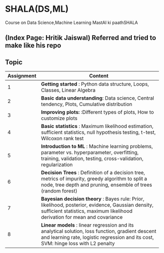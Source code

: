 # SHALA(DS,ML)
Course on Data Science,Machine Learning
MastAI ki paathSHALA
## (Index Page: Hritik Jaiswal) Referred and tried to make like his repo
## Topic

|     Assignment           |                        Content           |
| --------------------     |  -------------------------------------                      |
|           1              | **Getting started** : Python data structure, Loops, Classes, Linear Algebra|
|           2              | **Basic data understanding**: Data science, Central tendency, Plots, Cumulative distribution |
|           3              | **Improving plots:** :Different types of plots, How to customize plots |
|           4              | **Basic statistics** : Maximum likelihood estimation, sufficient statistics, null hypothesis testing, t-test, Wilcoxon rank test |
|           5              | **Introduction to ML** : Machine learning problems, parameter vs. hyperparameter, overfitting, training, validation, testing, cross-validation, regularization |
|           6	           | **Decision Trees** : Definition of a decision tree, metrics of impurity, greedy algorithm to split a node, tree depth and pruning, ensemble of trees (random forest) |
|           7	           | **Bayesian decision theory** : Bayes rule: Prior, likelihood, posterior, evidence, Gaussian density, sufficient statistics, maximum likelihood derivation for mean and covariance |
|           8	           | **Linear models** : linear regression and its analytical solution, loss function, gradient descent and learning rate, logistic regression and its cost, SVM: hinge loss with L2 penalty |
